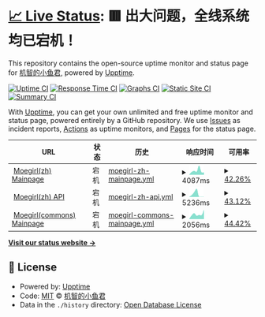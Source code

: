 # [📈 Live Status](https://dragon-fish.github.io/moegirl-uptime): <!--live status--> **🟥 出大问题，全线系统均已宕机！**

This repository contains the open-source uptime monitor and status page for [机智的小鱼君](https://blog.wjghj.cn), powered by [Upptime](https://github.com/upptime/upptime).

[![Uptime CI](https://github.com/dragon-fish/moegirl-uptime/workflows/Uptime%20CI/badge.svg)](https://github.com/dragon-fish/moegirl-uptime/actions?query=workflow%3A%22Uptime+CI%22)
[![Response Time CI](https://github.com/dragon-fish/moegirl-uptime/workflows/Response%20Time%20CI/badge.svg)](https://github.com/dragon-fish/moegirl-uptime/actions?query=workflow%3A%22Response+Time+CI%22)
[![Graphs CI](https://github.com/dragon-fish/moegirl-uptime/workflows/Graphs%20CI/badge.svg)](https://github.com/dragon-fish/moegirl-uptime/actions?query=workflow%3A%22Graphs+CI%22)
[![Static Site CI](https://github.com/dragon-fish/moegirl-uptime/workflows/Static%20Site%20CI/badge.svg)](https://github.com/dragon-fish/moegirl-uptime/actions?query=workflow%3A%22Static+Site+CI%22)
[![Summary CI](https://github.com/dragon-fish/moegirl-uptime/workflows/Summary%20CI/badge.svg)](https://github.com/dragon-fish/moegirl-uptime/actions?query=workflow%3A%22Summary+CI%22)

With [Upptime](https://upptime.js.org), you can get your own unlimited and free uptime monitor and status page, powered entirely by a GitHub repository. We use [Issues](https://github.com/dragon-fish/moegirl-uptime/issues) as incident reports, [Actions](https://github.com/dragon-fish/moegirl-uptime/actions) as uptime monitors, and [Pages](https://dragon-fish.github.io/moegirl-uptime) for the status page.

<!--start: status pages-->
<!-- This summary is generated by Upptime (https://github.com/upptime/upptime) -->
<!-- Do not edit this manually, your changes will be overwritten -->
<!-- prettier-ignore -->
| URL | 状态 | 历史 | 响应时间 | 可用率 |
| --- | ------ | ------- | ------------- | ------ |
| <img alt="" src="https://favicons.githubusercontent.com/zh.moegirl.org.cn" height="13"> [Moegirl(zh) Mainpage](https://zh.moegirl.org.cn/Mainpage) | 宕机 | [moegirl-zh-mainpage.yml](https://github.com/Dragon-Fish/moegirl-uptime/commits/HEAD/history/moegirl-zh-mainpage.yml) | <details><summary><img alt="响应时间趋势" src="./graphs/moegirl-zh-mainpage/response-time-week.png" height="20"> 4087ms</summary><br><a href="https://mgp-status.wjghj.cn/history/moegirl-zh-mainpage"><img alt="响应时间 4087" src="https://img.shields.io/endpoint?url=https%3A%2F%2Fraw.githubusercontent.com%2FDragon-Fish%2Fmoegirl-uptime%2FHEAD%2Fapi%2Fmoegirl-zh-mainpage%2Fresponse-time.json"></a><br><a href="https://mgp-status.wjghj.cn/history/moegirl-zh-mainpage"><img alt="24小时响应时间 4135" src="https://img.shields.io/endpoint?url=https%3A%2F%2Fraw.githubusercontent.com%2FDragon-Fish%2Fmoegirl-uptime%2FHEAD%2Fapi%2Fmoegirl-zh-mainpage%2Fresponse-time-day.json"></a><br><a href="https://mgp-status.wjghj.cn/history/moegirl-zh-mainpage"><img alt="7天响应时间 4087" src="https://img.shields.io/endpoint?url=https%3A%2F%2Fraw.githubusercontent.com%2FDragon-Fish%2Fmoegirl-uptime%2FHEAD%2Fapi%2Fmoegirl-zh-mainpage%2Fresponse-time-week.json"></a><br><a href="https://mgp-status.wjghj.cn/history/moegirl-zh-mainpage"><img alt="30天响应时间 4087" src="https://img.shields.io/endpoint?url=https%3A%2F%2Fraw.githubusercontent.com%2FDragon-Fish%2Fmoegirl-uptime%2FHEAD%2Fapi%2Fmoegirl-zh-mainpage%2Fresponse-time-month.json"></a><br><a href="https://mgp-status.wjghj.cn/history/moegirl-zh-mainpage"><img alt="1年响应时间 4087" src="https://img.shields.io/endpoint?url=https%3A%2F%2Fraw.githubusercontent.com%2FDragon-Fish%2Fmoegirl-uptime%2FHEAD%2Fapi%2Fmoegirl-zh-mainpage%2Fresponse-time-year.json"></a></details> | <details><summary><a href="https://mgp-status.wjghj.cn/history/moegirl-zh-mainpage">42.26%</a></summary><a href="https://mgp-status.wjghj.cn/history/moegirl-zh-mainpage"><img alt="可用率 42.26%" src="https://img.shields.io/endpoint?url=https%3A%2F%2Fraw.githubusercontent.com%2FDragon-Fish%2Fmoegirl-uptime%2FHEAD%2Fapi%2Fmoegirl-zh-mainpage%2Fuptime.json"></a><br><a href="https://mgp-status.wjghj.cn/history/moegirl-zh-mainpage"><img alt="4小时可用率 46.75%" src="https://img.shields.io/endpoint?url=https%3A%2F%2Fraw.githubusercontent.com%2FDragon-Fish%2Fmoegirl-uptime%2FHEAD%2Fapi%2Fmoegirl-zh-mainpage%2Fuptime-day.json"></a><br><a href="https://mgp-status.wjghj.cn/history/moegirl-zh-mainpage"><img alt="7日可用率 42.26%" src="https://img.shields.io/endpoint?url=https%3A%2F%2Fraw.githubusercontent.com%2FDragon-Fish%2Fmoegirl-uptime%2FHEAD%2Fapi%2Fmoegirl-zh-mainpage%2Fuptime-week.json"></a><br><a href="https://mgp-status.wjghj.cn/history/moegirl-zh-mainpage"><img alt="30日可用率 42.26%" src="https://img.shields.io/endpoint?url=https%3A%2F%2Fraw.githubusercontent.com%2FDragon-Fish%2Fmoegirl-uptime%2FHEAD%2Fapi%2Fmoegirl-zh-mainpage%2Fuptime-month.json"></a><br><a href="https://mgp-status.wjghj.cn/history/moegirl-zh-mainpage"><img alt="1年可用率 42.26%" src="https://img.shields.io/endpoint?url=https%3A%2F%2Fraw.githubusercontent.com%2FDragon-Fish%2Fmoegirl-uptime%2FHEAD%2Fapi%2Fmoegirl-zh-mainpage%2Fuptime-year.json"></a></details>
| <img alt="" src="https://favicons.githubusercontent.com/zh.moegirl.org.cn" height="13"> [Moegirl(zh) API](https://zh.moegirl.org.cn/api.php?format=json&action=query&meta=siteinfo) | 宕机 | [moegirl-zh-api.yml](https://github.com/Dragon-Fish/moegirl-uptime/commits/HEAD/history/moegirl-zh-api.yml) | <details><summary><img alt="响应时间趋势" src="./graphs/moegirl-zh-api/response-time-week.png" height="20"> 5236ms</summary><br><a href="https://mgp-status.wjghj.cn/history/moegirl-zh-api"><img alt="响应时间 5236" src="https://img.shields.io/endpoint?url=https%3A%2F%2Fraw.githubusercontent.com%2FDragon-Fish%2Fmoegirl-uptime%2FHEAD%2Fapi%2Fmoegirl-zh-api%2Fresponse-time.json"></a><br><a href="https://mgp-status.wjghj.cn/history/moegirl-zh-api"><img alt="24小时响应时间 4464" src="https://img.shields.io/endpoint?url=https%3A%2F%2Fraw.githubusercontent.com%2FDragon-Fish%2Fmoegirl-uptime%2FHEAD%2Fapi%2Fmoegirl-zh-api%2Fresponse-time-day.json"></a><br><a href="https://mgp-status.wjghj.cn/history/moegirl-zh-api"><img alt="7天响应时间 5236" src="https://img.shields.io/endpoint?url=https%3A%2F%2Fraw.githubusercontent.com%2FDragon-Fish%2Fmoegirl-uptime%2FHEAD%2Fapi%2Fmoegirl-zh-api%2Fresponse-time-week.json"></a><br><a href="https://mgp-status.wjghj.cn/history/moegirl-zh-api"><img alt="30天响应时间 5236" src="https://img.shields.io/endpoint?url=https%3A%2F%2Fraw.githubusercontent.com%2FDragon-Fish%2Fmoegirl-uptime%2FHEAD%2Fapi%2Fmoegirl-zh-api%2Fresponse-time-month.json"></a><br><a href="https://mgp-status.wjghj.cn/history/moegirl-zh-api"><img alt="1年响应时间 5236" src="https://img.shields.io/endpoint?url=https%3A%2F%2Fraw.githubusercontent.com%2FDragon-Fish%2Fmoegirl-uptime%2FHEAD%2Fapi%2Fmoegirl-zh-api%2Fresponse-time-year.json"></a></details> | <details><summary><a href="https://mgp-status.wjghj.cn/history/moegirl-zh-api">43.12%</a></summary><a href="https://mgp-status.wjghj.cn/history/moegirl-zh-api"><img alt="可用率 43.12%" src="https://img.shields.io/endpoint?url=https%3A%2F%2Fraw.githubusercontent.com%2FDragon-Fish%2Fmoegirl-uptime%2FHEAD%2Fapi%2Fmoegirl-zh-api%2Fuptime.json"></a><br><a href="https://mgp-status.wjghj.cn/history/moegirl-zh-api"><img alt="4小时可用率 47.16%" src="https://img.shields.io/endpoint?url=https%3A%2F%2Fraw.githubusercontent.com%2FDragon-Fish%2Fmoegirl-uptime%2FHEAD%2Fapi%2Fmoegirl-zh-api%2Fuptime-day.json"></a><br><a href="https://mgp-status.wjghj.cn/history/moegirl-zh-api"><img alt="7日可用率 43.12%" src="https://img.shields.io/endpoint?url=https%3A%2F%2Fraw.githubusercontent.com%2FDragon-Fish%2Fmoegirl-uptime%2FHEAD%2Fapi%2Fmoegirl-zh-api%2Fuptime-week.json"></a><br><a href="https://mgp-status.wjghj.cn/history/moegirl-zh-api"><img alt="30日可用率 43.12%" src="https://img.shields.io/endpoint?url=https%3A%2F%2Fraw.githubusercontent.com%2FDragon-Fish%2Fmoegirl-uptime%2FHEAD%2Fapi%2Fmoegirl-zh-api%2Fuptime-month.json"></a><br><a href="https://mgp-status.wjghj.cn/history/moegirl-zh-api"><img alt="1年可用率 43.12%" src="https://img.shields.io/endpoint?url=https%3A%2F%2Fraw.githubusercontent.com%2FDragon-Fish%2Fmoegirl-uptime%2FHEAD%2Fapi%2Fmoegirl-zh-api%2Fuptime-year.json"></a></details>
| <img alt="" src="https://favicons.githubusercontent.com/commons.moegirl.org.cn" height="13"> [Moegirl(commons) Mainpage](https://commons.moegirl.org.cn/Mainpage) | 宕机 | [moegirl-commons-mainpage.yml](https://github.com/Dragon-Fish/moegirl-uptime/commits/HEAD/history/moegirl-commons-mainpage.yml) | <details><summary><img alt="响应时间趋势" src="./graphs/moegirl-commons-mainpage/response-time-week.png" height="20"> 2056ms</summary><br><a href="https://mgp-status.wjghj.cn/history/moegirl-commons-mainpage"><img alt="响应时间 2056" src="https://img.shields.io/endpoint?url=https%3A%2F%2Fraw.githubusercontent.com%2FDragon-Fish%2Fmoegirl-uptime%2FHEAD%2Fapi%2Fmoegirl-commons-mainpage%2Fresponse-time.json"></a><br><a href="https://mgp-status.wjghj.cn/history/moegirl-commons-mainpage"><img alt="24小时响应时间 2098" src="https://img.shields.io/endpoint?url=https%3A%2F%2Fraw.githubusercontent.com%2FDragon-Fish%2Fmoegirl-uptime%2FHEAD%2Fapi%2Fmoegirl-commons-mainpage%2Fresponse-time-day.json"></a><br><a href="https://mgp-status.wjghj.cn/history/moegirl-commons-mainpage"><img alt="7天响应时间 2056" src="https://img.shields.io/endpoint?url=https%3A%2F%2Fraw.githubusercontent.com%2FDragon-Fish%2Fmoegirl-uptime%2FHEAD%2Fapi%2Fmoegirl-commons-mainpage%2Fresponse-time-week.json"></a><br><a href="https://mgp-status.wjghj.cn/history/moegirl-commons-mainpage"><img alt="30天响应时间 2056" src="https://img.shields.io/endpoint?url=https%3A%2F%2Fraw.githubusercontent.com%2FDragon-Fish%2Fmoegirl-uptime%2FHEAD%2Fapi%2Fmoegirl-commons-mainpage%2Fresponse-time-month.json"></a><br><a href="https://mgp-status.wjghj.cn/history/moegirl-commons-mainpage"><img alt="1年响应时间 2056" src="https://img.shields.io/endpoint?url=https%3A%2F%2Fraw.githubusercontent.com%2FDragon-Fish%2Fmoegirl-uptime%2FHEAD%2Fapi%2Fmoegirl-commons-mainpage%2Fresponse-time-year.json"></a></details> | <details><summary><a href="https://mgp-status.wjghj.cn/history/moegirl-commons-mainpage">44.42%</a></summary><a href="https://mgp-status.wjghj.cn/history/moegirl-commons-mainpage"><img alt="可用率 44.42%" src="https://img.shields.io/endpoint?url=https%3A%2F%2Fraw.githubusercontent.com%2FDragon-Fish%2Fmoegirl-uptime%2FHEAD%2Fapi%2Fmoegirl-commons-mainpage%2Fuptime.json"></a><br><a href="https://mgp-status.wjghj.cn/history/moegirl-commons-mainpage"><img alt="4小时可用率 48.59%" src="https://img.shields.io/endpoint?url=https%3A%2F%2Fraw.githubusercontent.com%2FDragon-Fish%2Fmoegirl-uptime%2FHEAD%2Fapi%2Fmoegirl-commons-mainpage%2Fuptime-day.json"></a><br><a href="https://mgp-status.wjghj.cn/history/moegirl-commons-mainpage"><img alt="7日可用率 44.42%" src="https://img.shields.io/endpoint?url=https%3A%2F%2Fraw.githubusercontent.com%2FDragon-Fish%2Fmoegirl-uptime%2FHEAD%2Fapi%2Fmoegirl-commons-mainpage%2Fuptime-week.json"></a><br><a href="https://mgp-status.wjghj.cn/history/moegirl-commons-mainpage"><img alt="30日可用率 44.42%" src="https://img.shields.io/endpoint?url=https%3A%2F%2Fraw.githubusercontent.com%2FDragon-Fish%2Fmoegirl-uptime%2FHEAD%2Fapi%2Fmoegirl-commons-mainpage%2Fuptime-month.json"></a><br><a href="https://mgp-status.wjghj.cn/history/moegirl-commons-mainpage"><img alt="1年可用率 44.42%" src="https://img.shields.io/endpoint?url=https%3A%2F%2Fraw.githubusercontent.com%2FDragon-Fish%2Fmoegirl-uptime%2FHEAD%2Fapi%2Fmoegirl-commons-mainpage%2Fuptime-year.json"></a></details>

<!--end: status pages-->

[**Visit our status website →**](https://dragon-fish.github.io/moegirl-uptime)

## 📄 License

- Powered by: [Upptime](https://github.com/upptime/upptime)
- Code: [MIT](./LICENSE) © [机智的小鱼君](https://blog.wjghj.cn)
- Data in the `./history` directory: [Open Database License](https://opendatacommons.org/licenses/odbl/1-0/)
